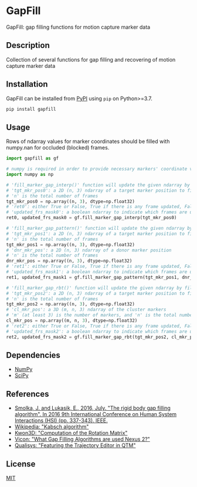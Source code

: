 # GapFill
GapFill: gap filling functions for motion capture marker data

## Description
Collection of several functions for gap filling and recovering of motion capture marker data

## Installation
GapFill can be installed from [PyPI](https://pypi.org/project/gapfill/) using ```pip``` on Python>=3.7.

```bash
pip install gapfill
```

## Usage
Rows of ndarray values for marker coordinates should be filled with numpy.nan for occluded (blocked) frames.
```python
import gapfill as gf

# numpy is required in order to provide necessary markers' coordinate values
import numpy as np

# 'fill_marker_gap_interp()' function will update the given ndarray by filling its gaps using bspline interpolation
# 'tgt_mkr_pos0': a 2D (n, 3) ndarray of a target marker position to fill the gaps
# 'n' is the total number of frames
tgt_mkr_pos0 = np.array((n, 3), dtype=np.float32)
# 'ret0': either True or False, True if there is any frame updated, False if there is no frame updated
# 'updated_frs_mask0': a boolean ndarray to indicate which frames are updated
ret0, updated_frs_mask0 = gf.fill_marker_gap_interp(tgt_mkr_pos0)

# 'fill_marker_gap_pattern()' function will update the given ndarray by filling its gaps using a donor marker
# 'tgt_mkr_pos1': a 2D (n, 3) ndarray of a target marker position to fill the gaps
# 'n' is the total number of frames
tgt_mkr_pos1 = np.array((n, 3), dtype=np.float32)
# 'dnr_mkr_pos': a 2D (n, 3) ndarray of a donor marker position
# 'n' is the total number of frames
dnr_mkr_pos = np.array((n, 3), dtype=np.float32)
# 'ret1': either True or False, True if there is any frame updated, False if there is no frame updated
# 'updated_frs_mask1': a boolean ndarray to indicate which frames are updated
ret1, updated_frs_mask1 = gf.fill_marker_gap_pattern(tgt_mkr_pos1, dnr_mkr_pos)

# 'fill_marker_gap_rbt()' function will update the given ndarray by filling its gaps using a cluster of 3 markers
# 'tgt_mkr_pos2': a 2D (n, 3) ndarray of a target marker position to fill the gaps
# 'n' is the total number of frames
tgt_mkr_pos2 = np.array((n, 3), dtype=np.float32)
# 'cl_mkr_pos': a 3D (m, n, 3) ndarray of the cluster markers
# 'm' (at least 3) is the number of markers, and 'n' is the total number of frames
cl_mkr_pos = np.array((m, n, 3), dtype=np.float32)
# 'ret2': either True or False, True if there is any frame updated, False if there is no frame updated
# 'updated_frs_mask2': a boolean ndarray to indicate which frames are updated
ret2, updated_frs_mask2 = gf.fill_marker_gap_rbt(tgt_mkr_pos2, cl_mkr_pos)
```
## Dependencies
- [NumPy](https://numpy.org/)
- [SciPy](https://www.scipy.org/)

## References
- [Smolka, J. and Lukasik, E., 2016, July. "The rigid body gap filling algorithm". In 2016 9th International Conference on Human System Interactions (HSI) (pp. 337-343). IEEE.](https://doi.org/10.1109/HSI.2016.7529654)
- [Wikipedia: "Kabsch algorithm"](https://en.wikipedia.org/wiki/Kabsch_algorithm)
- [Kwon3D: "Computation of the Rotation Matrix"](http://www.kwon3d.com/theory/jkinem/rotmat.html)
- [Vicon: "What Gap Filling Algorithms are used Nexus 2?"](http://www.vicon.com/support/faqs/?q=what-gap-filling-algorithms-are-used-nexus-2)
- [Qualisys: "Featuring the Trajectory Editor in QTM"](https://www.qualisys.com/webinars/viewing-gap-filling-and-smoothing-data-with-the-trajectory-editor/)

## License
[MIT](https://choosealicense.com/licenses/mit/)
